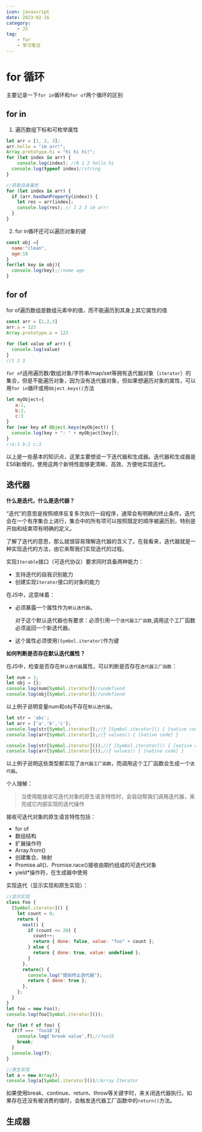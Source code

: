 ```yaml
---
icon: javascript
date: 2023-02-16
category:
    - JS
tag:
    - for
    - 学习笔记
---
```


# for 循环

主要记录一下`for in`循环和`for of`两个循环的区别

## for in

1. 遍历数组下标和可枚举属性

```js
let arr = [1, 2, 3];
arr.hello = "im arr!";
Array.prototype.hi = "hi hi hi!";
for (let index in arr) {
	console.log(index); //0 1 2 hello hi
  console.log(typeof index)//string
}

//获取自身属性
for (let index in arr) {
  if (arr.hasOwnProperty(index)) {
    let res = arr[index];
    console.log(res); // 1 2 3 im arr!
  }
}
```

2. for in循环还可以遍历对象的键

```js
const obj ={
  name:"clean",
  age:18
}
for(let key in obj){
  console.log(key);//name age
}
```

## for of

for of遍历数组是数组元素中的值，而不能遍历到其身上其它属性的值

```js
const arr = [1,2,3]
arr.a = 123
Array.prototype.a = 123
    
for (let value of arr) {
  console.log(value)
}
//1 2 3
```

`for of`适用遍历数/数组对象/字符串/map/set等拥有迭代器对象（`iterator`）的集合，但是不能遍历对象，因为没有迭代器对象，但如果想遍历对象的属性，可以用`for in`循环或用`Object.keys()`方法

```js
let myObject={
　　a:1,
　　b:2,
　　c:3
}
for (var key of Object.keys(myObject)) {
  console.log(key + ": " + myObject[key]);
}
//a:1 b:2 c:3
```

以上是一些基本的知识点，这里主要想说一下迭代器和生成器。迭代器和生成器是ES6新增的，使用这两个新特性能够更清晰、高效、方便地实现迭代。

## 迭代器

**什么是迭代，什么是迭代器？**

“迭代”的意思是按照顺序反复多次执行一段程序，通常会有明确的终止条件。迭代会在一个有序集合上进行，集合中的所有项可以按照既定的顺序被遍历到，特别是开始和结束项有明确的定义。

了解了迭代的意思，那么就很容易理解迭代器的含义了。在我看来，迭代器就是一种实现迭代的方法，由它来帮我们实现迭代的过程。

实现`Iterable`接口（可迭代协议）要求同时具备两种能力：

- 支持迭代的自我识别能力
- 创建实现`Iterator`接口的对象的能力

在JS中，这意味着：

- 必须暴露一个属性作为`默认迭代器`。

  对于这个默认迭代器也有要求：必须引用一个`迭代器工厂函数`,调用这个工厂函数必须返回一个新迭代器。

- 这个属性必须使用`[Symbol.iterator]`作为键

**如何判断是否存在默认迭代属性？**

在JS中，检查是否存在`默认迭代器`属性，可以判断是否存在`迭代器工厂函数`：

```js
let num = 1;
let obj = {};
console.log(num[Symbol.iterator])//undefiend
console.log(obj[Symbol.iterator])//undefiend
```

以上例子说明变量num和obj不存在`默认迭代器`。

```js
let str = 'abc';
let arr = ['a','b','c'];
console.log(str[Symbol.iterator]);//ƒ [Symbol.iterator]() { [native code] }
console.log(arr[Symbol.iterator]);//ƒ values() { [native code] }

console.log(str[Symbol.iterator]());//ƒ [Symbol.iterator]() { [native code] }
console.log(arr[Symbol.iterator]());//ƒ values() { [native code] }
```

以上例子说明这些类型都实现了`迭代器工厂函数`，而调用这个工厂函数会生成一个`迭代器`。

个人理解：

>当使用能接收可迭代对象的原生语言特性时，会自动帮我们调用迭代器，来完成它内部实现的迭代操作

接收可迭代对象的原生语言特性包括：

- for of
- 数组结构
- 扩展操作符
- Array.from()
- 创建集合、映射
- Promise.all()、Promise.race()接收由期约组成的可迭代对象
- yield*操作符，在生成器中使用

实现迭代（显示实现和原生实现）：

```js
//显示实现
class Foo {
  [Symbol.iterator]() {
    let count = 0;
    return {
      next() {
        if (count <= 20) {
          count++;
          return { done: false, value: "foo" + count };
        } else {
          return { done: true, value: undefined };
        }
      },
      return() {
        console.log("提前终止迭代器");
        return { done: true };
      },
    };
  }
}
let foo = new Foo();
console.log(foo[Symbol.iterator]());

for (let f of foo) {
  if(f === 'foo18'){
    console.log('break value',f);//foo18
    break;
  }
  console.log(f);
}

//原生实现
let a = new Array();
console.log(a[Symbol.iterator]())//Array Iterator
```



如果使用break、continue、return、throw等关键字时，来关闭迭代器执行。如果存在还没有被消费的值时，会触发迭代器工厂函数中的`return()`方法。

## 生成器

